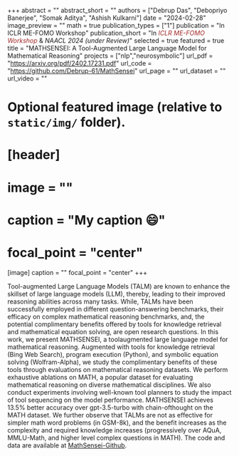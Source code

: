 +++
abstract = ""
abstract_short = ""
authors = ["Debrup Das", "Debopriyo Banerjee", "Somak Aditya", "Ashish Kulkarni"]
date = "2024-02-28"
image_preview = ""
math = true
publication_types = ["1"]
publication = "In ICLR ME-FOMO Workshop"
publication_short = "In <span style='color:brown;'>*ICLR ME-FOMO Workshop*</span> &  *NAACL 2024 (under Review)*"
selected = true
featured = true
title = "MATHSENSEI: A Tool-Augmented Large Language Model for Mathematical Reasoning"
projects = ["nlp","neurosymbolic"]
url_pdf = "https://arxiv.org/pdf/2402.17231.pdf"
url_code = "https://github.com/Debrup-61/MathSensei"
url_page = ""
url_dataset = ""
url_video = ""


# Optional featured image (relative to `static/img/` folder).
# [header]
# image = ""
# caption = "My caption :smile:"
# focal_point = "center"

[image]
caption = ""
focal_point = "center"
+++

Tool-augmented Large Language Models (TALM) are known to enhance the skillset of
large language models (LLM), thereby, leading to their improved reasoning abilities across
many tasks. While, TALMs have been successfully employed in different question-answering
benchmarks, their efficacy on complex mathematical reasoning benchmarks, and, the potential complimentary benefits offered by tools for knowledge retrieval and mathematical equation solving, are open research questions. In this work, we present MATHSENSEI, a toolaugmented large language model for mathematical reasoning. Augmented with tools for knowledge retrieval (Bing Web Search), program execution (Python), and symbolic equation solving (Wolfram-Alpha), we study the
complimentary benefits of these tools through evaluations on mathematical reasoning datasets.
We perform exhaustive ablations on MATH, a popular dataset for evaluating mathematical reasoning on diverse mathematical disciplines. We also conduct experiments involving well-known tool planners to study the impact of tool sequencing on the model performance. MATHSENSEI achieves 13.5% better accuracy over gpt-3.5-turbo with chain-ofthought on the MATH dataset. We further observe that TALMs are not as effective for simpler math word problems (in GSM-8k), and
the benefit increases as the complexity and required knowledge increases (progressively
over AQuA, MMLU-Math, and higher level complex questions in MATH). The code and data are available at <a href="https://github.com/Debrup61/MathSensei">MathSensei-Github</a>.